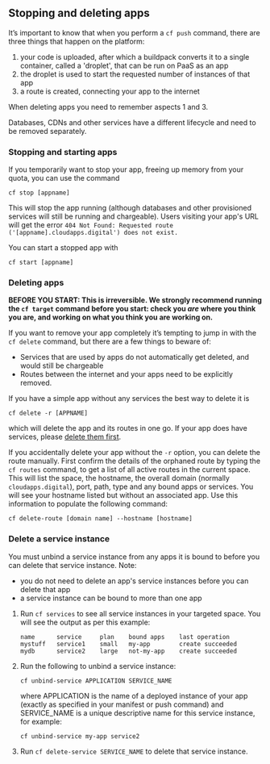## Stopping and deleting apps

It’s important to know that when you perform a ``cf push`` command, there are three things that happen on the platform:

1. your code is uploaded, after which a buildpack converts it to a single container, called a 'droplet', that can be run on PaaS as an app
2. the droplet is used to start the requested number of instances of that app
3. a route is created, connecting your app to the internet

When deleting apps you need to remember aspects 1 and 3.

Databases, CDNs and other services have a different lifecycle and need to be removed separately.

### Stopping and starting apps
If you temporarily want to stop your app, freeing up memory from your quota, you can use the command

``cf stop [appname]``

This will stop the app running (although databases and other provisioned services will still be running and chargeable). Users visiting your app's URL will get the error ``404 Not Found: Requested route ('[appname].cloudapps.digital') does not exist.``

You can start a stopped app with

``cf start [appname]``

### Deleting apps

**BEFORE YOU START: This is irreversible. We strongly recommend running the ``cf target`` command before you start: check you *are* where you think you are, and working on what you think you are working on.**

If you want to remove your app completely it’s tempting to jump in with the ``cf delete`` command, but there are a few things to beware of:

* Services that are used by apps do not automatically get deleted, and would still be chargeable
* Routes between the internet and your apps need to be explicitly removed.

If you have a simple app without any services the best way to delete it is

``cf delete -r [APPNAME]``

which will delete the app and its routes in one go. If your app does have services, please [delete them first](#deleting-services).

If you accidentally delete your app without the ``-r`` option, you can delete the route manually. First confirm the details of the orphaned route by typing the ``cf routes`` command, to get a list of all active routes in the current space. This will list the space, the hostname, the overall domain (normally ``cloudapps.digital``), port, path, type and any bound apps or services. You will see your hostname listed but without an associated app. Use this information to populate the following command:

``cf delete-route [domain name] --hostname [hostname]``

### Delete a service instance

You must unbind a service instance from any apps it is bound to before you can delete that service instance. Note:

- you do not need to delete an app's service instances before you can delete that app
- a service instance can be bound to more than one app 

1. Run `cf services` to see all service instances in your targeted space. You will see the output as per this example:

    ```
    name      service     plan    bound apps    last operation
    mystuff   service1    small   my-app        create succeeded
    mydb      service2    large   not-my-app    create succeeded
    ```

1. Run the following to unbind a service instance:

    ```
    cf unbind-service APPLICATION SERVICE_NAME
    ```
    where APPLICATION is the name of a deployed instance of your app (exactly as specified in your manifest or push command) and SERVICE_NAME is a unique descriptive name for this service instance, for example:

    ```
    cf unbind-service my-app service2
    ```

1. Run ``cf delete-service SERVICE_NAME`` to delete that service instance.
